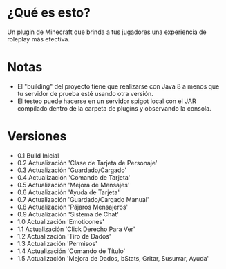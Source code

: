 # ¿Qué es esto?
Un plugin de Minecraft que brinda a tus jugadores una experiencia de roleplay más efectiva.

# Notas
- El "building" del proyecto tiene que realizarse con Java 8 a menos que tu servidor de prueba esté usando otra versión.
- El testeo puede hacerse en un servidor spigot local con el JAR compilado dentro de la carpeta de plugins y observando la consola.

# Versiones
-  0.1 Build Inicial
-  0.2 Actualización 'Clase de Tarjeta de Personaje'
-  0.3 Actualización 'Guardado/Cargado'
-  0.4 Actualización 'Comando de Tarjeta'
-  0.5 Actualización 'Mejora de Mensajes'
-  0.6 Actualización 'Ayuda de Tarjeta'
-  0.7 Actualización 'Guardado/Cargado Manual'
-  0.8 Actualización 'Pájaros Mensajeros'
-  0.9 Actualización 'Sistema de Chat'
-  1.0 Actualización 'Emoticones'
-  1.1 Actualización 'Click Derecho Para Ver'
-  1.2 Actualización 'Tiro de Dados'
-  1.3 Actualización 'Permisos'
-  1.4 Actualización 'Comando de Título'
-  1.5 Actualización 'Mejora de Dados, bStats, Gritar, Susurrar, Ayuda'
